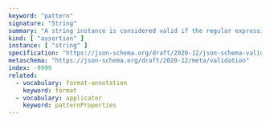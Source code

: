 ```yaml
---
keyword: "pattern"
signature: "String"
summary: "A string instance is considered valid if the regular expression matches the instance successfully."
kind: [ "assertion" ]
instance: [ "string" ]
specification: "https://json-schema.org/draft/2020-12/json-schema-validation.html#section-6.3.3"
metaschema: "https://json-schema.org/draft/2020-12/meta/validation"
index: -9999
related:
  - vocabulary: format-annotation
    keyword: format
  - vocabulary: applicator
    keyword: patternProperties
---
```

